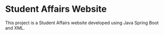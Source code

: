 # Student Affairs Website

This project is a Student Affairs website developed using Java Spring Boot and XML.

